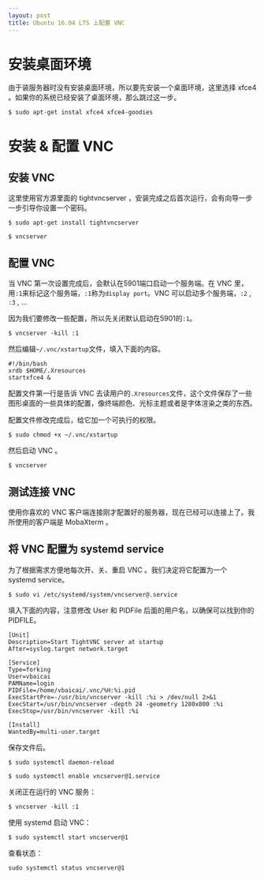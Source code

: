 ```yaml
---
layout: post
title: Ubuntu 16.04 LTS 上配置 VNC
---
```




# 安装桌面环境

由于装服务器时没有安装桌面环境，所以要先安装一个桌面环境，这里选择 xfce4 。如果你的系统已经安装了桌面环境，那么跳过这一步。

`$ sudo apt-get instal xfce4 xfce4-goodies`

# 安装 & 配置 VNC

## 安装 VNC

这里使用官方源里面的 tightvncserver ，安装完成之后首次运行，会有向导一步一步引导你设置一个密码。

`$ sudo apt-get install tightvncserver`

`$ vncserver`

## 配置 VNC

当 VNC 第一次设置完成后，会默认在5901端口启动一个服务端。在 VNC 里， 用`:1`来标记这个服务端，`:1`称为`display port`。VNC 可以启动多个服务端，`:2` , `:3` , ...

因为我们要修改一些配置，所以先关闭默认启动在5901的`:1`。

`$ vncserver -kill :1`  

然后编辑`~/.vnc/xstartup`文件，填入下面的内容。

```shell
#!/bin/bash
xrdb $HOME/.Xresources
startxfce4 &
```

配置文件第一行是告诉 VNC 去读用户的`.Xresources`文件，这个文件保存了一些图形桌面的一些具体的配置，像终端颜色、光标主题或者是字体渲染之类的东西。

配置文件修改完成后，给它加一个可执行的权限。

`$ sudo chmod +x ~/.vnc/xstartup`

然后启动 VNC 。

`$ vncserver`

##  测试连接 VNC

使用你喜欢的 VNC 客户端连接刚才配置好的服务器，现在已经可以连接上了。我所使用的客户端是 MobaXterm 。

## 将 VNC 配置为 systemd service

为了根据需求方便地每次开、关、重启 VNC 。我们决定将它配置为一个 systemd service。

`$ sudo vi /etc/systemd/system/vncserver@.service`

填入下面的内容，注意修改 User 和 PIDFile 后面的用户名，以确保可以找到你的PIDFILE。

```shell
[Unit]
Description=Start TightVNC server at startup
After=syslog.target network.target

[Service]
Type=forking
User=vbaicai
PAMName=login
PIDFile=/home/vbaicai/.vnc/%H:%i.pid
ExecStartPre=-/usr/bin/vncserver -kill :%i > /dev/null 2>&1
ExecStart=/usr/bin/vncserver -depth 24 -geometry 1280x800 :%i
ExecStop=/usr/bin/vncserver -kill :%i

[Install]
WantedBy=multi-user.target
```



保存文件后。

`$ sudo systemctl daemon-reload`

`$ sudo systemctl enable vncserver@1.service`

关闭正在运行的 VNC 服务：

`$ vncserver -kill :1`

使用 systemd 启动 VNC：

`$ sudo systemctl start vncserver@1`

查看状态：

`sudo systemctl status vncserver@1`